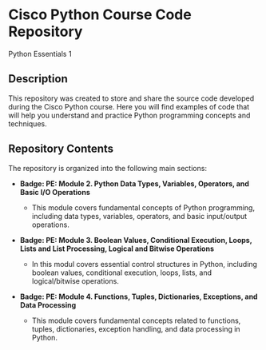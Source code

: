 # Cisco Python Course Code Repository

Python Essentials 1

## Description

This repository was created to store and share the source code developed during the Cisco Python course. Here you will find examples of code that will help you understand and practice Python programming concepts and techniques.

## Repository Contents

The repository is organized into the following main sections:

- **Badge: PE: Module 2. Python Data Types, Variables, Operators, and Basic I/O Operations**

  - This module covers fundamental concepts of Python programming, including data types, variables, operators, and basic input/output operations.

- **Badge: PE: Module 3. Boolean Values, Conditional Execution, Loops, Lists and List Processing, Logical and Bitwise Operations**

  - In this modul covers essential control structures in Python, including boolean values, conditional execution, loops, lists, and logical/bitwise operations.

- **Badge: PE: Module 4. Functions, Tuples, Dictionaries, Exceptions, and Data Processing**

  - This module covers fundamental concepts related to functions, tuples, dictionaries, exception handling, and data processing in Python.
